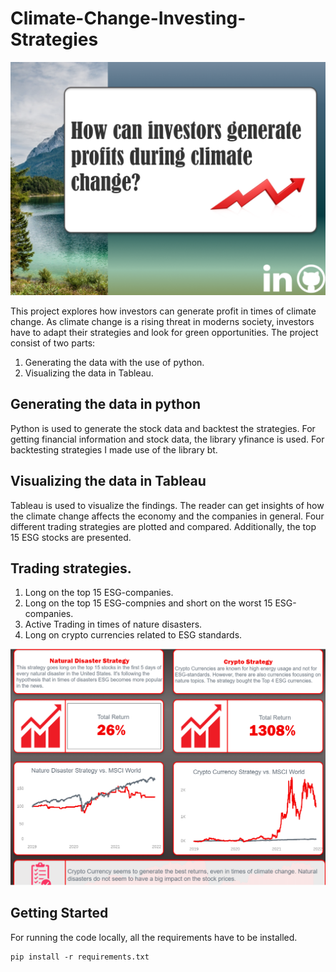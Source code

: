 # Climate-Change-Investing-Strategies

<img src="screenshots/Overview.PNG?raw=true"/>

This project explores how investors can generate profit in times of climate change. As climate change is a rising threat in moderns society, investors have to adapt their strategies and look for green opportunities. The project consist of two parts: 
1) Generating the data with the use of python.
2) Visualizing the data in Tableau.

## Generating the data in python

Python is used to generate the stock data and backtest the strategies. For getting financial information and stock data, the library yfinance is used. For backtesting strategies I made use of the library bt.

## Visualizing the data in Tableau

Tableau is used to visualize the findings. The reader can get insights of how the climate change affects the economy and the companies in general. Four different trading strategies are plotted and compared. Additionally, the top 15 ESG stocks are presented.

## Trading strategies.
1) Long on the top 15 ESG-companies.
2) Long on the top 15 ESG-compnies and short on the worst 15 ESG-companies.
3) Active Trading in times of nature disasters.
4) Long on crypto currencies related to ESG standards.

<img src="screenshots/Strategies.PNG?raw=true"/>

## Getting Started
For running the code locally, all the requirements have to be installed.


```
pip install -r requirements.txt

```
